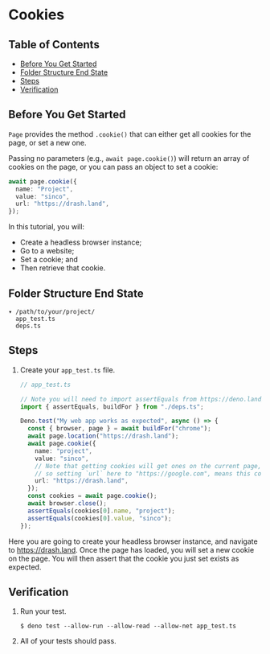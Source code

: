 # Cookies

## Table of Contents

- [Before You Get Started](#before-you-get-started)
- [Folder Structure End State](#folder-structure-end-state)
- [Steps](#steps)
- [Verification](#verification)

## Before You Get Started

`Page` provides the method `.cookie()` that can either get all cookies for the
page, or set a new one.

Passing no parameters (e.g., `await page.cookie()`) will return an array of
cookies on the page, or you can pass an object to set a cookie:

```ts
await page.cookie({
  name: "Project",
  value: "sinco",
  url: "https://drash.land",
});
```

In this tutorial, you will:

- Create a headless browser instance;
- Go to a website;
- Set a cookie; and
- Then retrieve that cookie.

## Folder Structure End State

```text
▾ /path/to/your/project/
  app_test.ts
  deps.ts
```

## Steps

1. Create your `app_test.ts` file.

   ```typescript
   // app_test.ts

   // Note you will need to import assertEquals from https://deno.land/std/testing/asserts.ts
   import { assertEquals, buildFor } from "./deps.ts";

   Deno.test("My web app works as expected", async () => {
     const { browser, page } = await buildFor("chrome");
     await page.location("https://drash.land");
     await page.cookie({
       name: "project",
       value: "sinco",
       // Note that getting cookies will get ones on the current page,
       // so setting `url` here to "https://google.com", means this cookie will not exist when we try to retrieve it
       url: "https://drash.land",
     });
     const cookies = await page.cookie();
     await browser.close();
     assertEquals(cookies[0].name, "project");
     assertEquals(cookies[0].value, "sinco");
   });
   ```

Here you are going to create your headless browser instance, and navigate to
https://drash.land. Once the page has loaded, you will set a new cookie on the
page. You will then assert that the cookie you just set exists as expected.

## Verification

1. Run your test.

   ```shell
   $ deno test --allow-run --allow-read --allow-net app_test.ts
   ```

2. All of your tests should pass.
